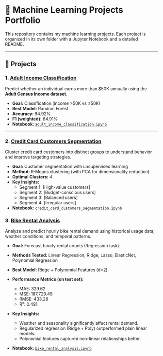 # 📂 Machine Learning Projects Portfolio

This repository contains my machine learning projects. Each project is organized in its own folder with a Jupyter Notebook and a detailed README.

---
## 🔹 Projects

### 1. [Adult Income Classification](./AdultIncome/README.md)
Predict whether an individual earns more than $50K annually using the **Adult Census Income dataset**.  
- **Goal:** Classification (income >50K vs ≤50K)  
- **Best Model:** Random Forest  
- **Accuracy:** 84.92%  
- **F1 (weighted):** 84.91%  
- **Notebook:** [`adult_income_classification.ipynb`](./AdultIncome/adult_income_classification.ipynb)  
---
### 2. [Credit Card Customers Segmentation](./CreditCardSegmentation/README.md)
Cluster credit card customers into distinct groups to understand behavior and improve targeting strategies.  
- **Goal:** Customer segmentation with unsupervised learning  
- **Method:** K-Means clustering (with PCA for dimensionality reduction)  
- **Optimal Clusters:** 4
- **Key Insights:**  
  - Segment 1: [High-value customers]  
  - Segment 2: [Budget-conscious users]  
  - Segment 3: [Balanced users]  
  - Segment 4: [Irregular users]  
- **Notebook:** [`credit_card_customers_segmentation.ipynb`](./CreditCardSegmentation/credit_card_customers_segmentation.ipynb)
  
### 3. [Bike Rental Analysis](BikeRental/Bike_rental_analysis.ipynb)

Analyze and predict hourly bike rental demand using historical usage data, weather conditions, and temporal patterns.  
- **Goal:** Forecast hourly rental counts (Regression task)  
- **Methods Tested:** Linear Regression, Ridge, Lasso, ElasticNet, Polynomial Regression  
- **Best Model:** Ridge + Polynomial Features (d=2)  
- **Performance Metrics (on test set):**  
  - MAE: 329.62  
  - MSE: 187,729.49  
  - RMSE: 433.28  
  - R²: 0.491  

- **Key Insights:**  
  - Weather and seasonality significantly affect rental demand.  
  - Regularized regression (Ridge + Poly) outperformed plain linear models.  
  - Polynomial features captured non-linear relationships better.  

- **Notebook:** [`bike_rental_analysis.ipynb`](BikeRental/Bike_rental_analysis.ipynb)  
